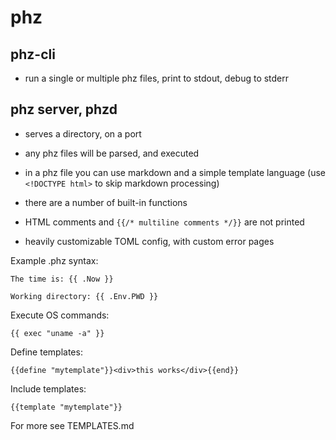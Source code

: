 # phz

## phz-cli

  * run a single or multiple phz files, print to stdout, debug to stderr

## phz server, phzd

  * serves a directory, on a port

  * any phz files will be parsed, and executed

  * in a phz file you can use markdown and a simple template language (use `<!DOCTYPE html>` to skip markdown processing)

  * there are a number of built-in functions

  * HTML comments and `{{/* multiline comments */}}` are not printed

  * heavily customizable TOML config, with custom error pages


Example .phz syntax:

```
The time is: {{ .Now }}

Working directory: {{ .Env.PWD }}
```

Execute OS commands:

`{{ exec "uname -a" }}` 

Define templates:

`{{define "mytemplate"}}<div>this works</div>{{end}}`

Include templates:

`{{template "mytemplate"}}`


For more see TEMPLATES.md
